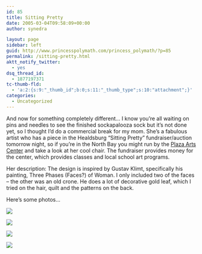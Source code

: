 ```yaml
---
id: 85
title: Sitting Pretty
date: 2005-03-04T09:58:09+00:00
author: synedra

layout: page
sidebar: left
guid: http://www.princesspolymath.com/princess_polymath/?p=85
permalink: /sitting-pretty.html
aktt_notify_twitter:
  - yes
dsq_thread_id:
  - 1877197371
tc-thumb-fld:
  - 'a:2:{s:9:"_thumb_id";b:0;s:11:"_thumb_type";s:10:"attachment";}'
categories:
  - Uncategorized
---
```

And now for something completely different&#8230; I know you&#8217;re all waiting on pins and needles to see the finished sockapalooza sock but it&#8217;s not done yet, so I thought I&#8217;d do a commercial break for my mom. She&#8217;s a fabulous artist who has a piece in the Healdsburg &#8220;Sitting Pretty&#8221; fundraiser/auction tomorrow night, so if you&#8217;re in the North Bay you might run by the [Plaza Arts Center](http://www.plazaartscenter.org) and take a look at her cool chair. The fundraiser provides money for the center, which provides classes and local school art programs.
  
Her description: The design is inspired by Gustav Klimt, specifically his painting, Three Phases (Faces?) of Woman. I only included two of the faces &#8211; the other was an old crone. He does a lot of decorative gold leaf, which I tried on the hair, quilt and the patterns on the back.
  
Here&#8217;s some photos&#8230;
  
![](http://www.perlgoddess.com/blog/images/chair1.jpg)
  
![](http://www.perlgoddess.com/blog/images/chair2.jpg)
  
![](http://www.perlgoddess.com/blog/images/chair3.jpg)
  
![](http://www.perlgoddess.com/blog/images/chair4.jpg)